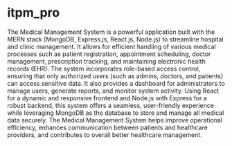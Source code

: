 # itpm_pro
The Medical Management System is a powerful application built with the MERN stack (MongoDB, Express.js, React.js, Node.js) to streamline hospital and clinic management. It allows for efficient handling of various medical processes such as patient registration, appointment scheduling, doctor management, prescription tracking, and maintaining electronic health records (EHR). The system incorporates role-based access control, ensuring that only authorized users (such as admins, doctors, and patients) can access sensitive data. It also provides a dashboard for administrators to manage users, generate reports, and monitor system activity. Using React for a dynamic and responsive frontend and Node.js with Express for a robust backend, this system offers a seamless, user-friendly experience while leveraging MongoDB as the database to store and manage all medical data securely. The Medical Management System helps improve operational efficiency, enhances communication between patients and healthcare providers, and contributes to overall better healthcare management.
